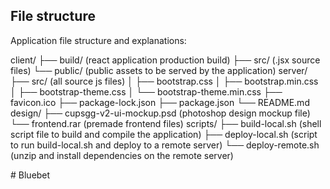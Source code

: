 ## File structure

Application file structure and explanations:

client/
├── build/ (react application production build)
├── src/ (.jsx source files)
└── public/ (public assets to be served by the application)
server/
├── src/ (all source js files)
│ ├── bootstrap.css
│ ├── bootstrap.min.css
│ ├── bootstrap-theme.css
│ └── bootstrap-theme.min.css
├── favicon.ico
├── package-lock.json
├── package.json
└── README.md
design/
├── cupsgg-v2-ui-mockup.psd (photoshop design mockup file)
└── frontend.rar (premade frontend files)
scripts/
├── build-local.sh (shell script file to build and compile the application)
├── deploy-local.sh (script to run build-local.sh and deploy to a remote server)
└── deploy-remote.sh (unzip and install dependencies on the remote server)

#   B l u e b e t 
 
 
